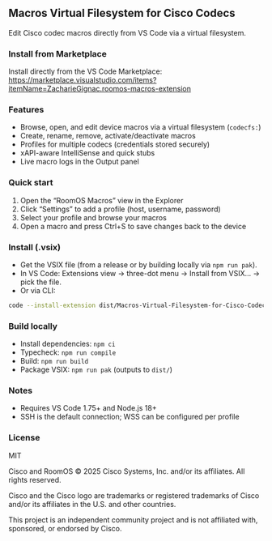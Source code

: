 ## Macros Virtual Filesystem for Cisco Codecs

Edit Cisco codec macros directly from VS Code via a virtual filesystem.

### Install from Marketplace

Install directly from the VS Code Marketplace:
https://marketplace.visualstudio.com/items?itemName=ZacharieGignac.roomos-macros-extension

### Features

- Browse, open, and edit device macros via a virtual filesystem (`codecfs:`)
- Create, rename, remove, activate/deactivate macros
- Profiles for multiple codecs (credentials stored securely)
- xAPI-aware IntelliSense and quick stubs
- Live macro logs in the Output panel

### Quick start

1) Open the “RoomOS Macros” view in the Explorer
2) Click “Settings” to add a profile (host, username, password)
3) Select your profile and browse your macros
4) Open a macro and press Ctrl+S to save changes back to the device

### Install (.vsix)

- Get the VSIX file (from a release or by building locally via `npm run pak`).
- In VS Code: Extensions view → three-dot menu → Install from VSIX… → pick the file.
- Or via CLI:

```bash
code --install-extension dist/Macros-Virtual-Filesystem-for-Cisco-Codecs-<version>.vsix
```

### Build locally

- Install dependencies: `npm ci`
- Typecheck: `npm run compile`
- Build: `npm run build`
- Package VSIX: `npm run pak` (outputs to `dist/`)

### Notes

- Requires VS Code 1.75+ and Node.js 18+
- SSH is the default connection; WSS can be configured per profile

### License

MIT

Cisco and RoomOS © 2025 Cisco Systems, Inc. and/or its affiliates. All rights reserved.

Cisco and the Cisco logo are trademarks or registered trademarks of Cisco and/or its affiliates in the U.S. and other countries.

This project is an independent community project and is not affiliated with, sponsored, or endorsed by Cisco.